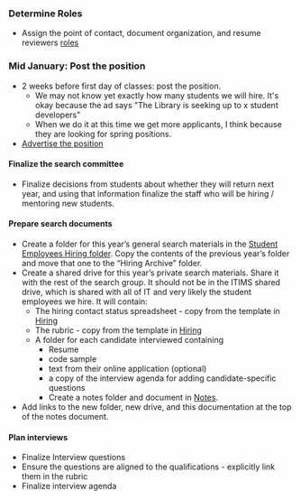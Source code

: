 ### Determine Roles

- Assign the point of contact, document organization, and resume reviewers
    [roles](../roles.md)

### Mid January: Post the position

- 2 weeks before first day of classes: post the position.
    - We may not know yet exactly how many students we will hire. It's okay because the ad says "The Library is seeking up to x student developers"
    - When we do it at this time we get more applicants, I think because they are looking for spring positions.
- [Advertise the position](../recruitment.md)

#### Finalize the search committee

- Finalize decisions from students about whether they will return next year, and
    using that information finalize the staff who will be hiring / mentoring new
    students.

#### Prepare search documents

-   Create a folder for this year’s general search materials in the [Student Employees Hiring folder](https://drive.google.com/drive/u/2/folders/1gzyj1Oc7ELChwTCKdiwmNVD-l3l5FIWq). Copy the contents of the previous year’s folder and move that one to the “Hiring Archive” folder.
-   Create a shared drive for this year’s private search materials. Share it with the rest of the search group. It should not be in the ITIMS shared drive, which is shared with all of IT and very likely the student employees we hire. It will contain:
    -   The hiring contact status spreadsheet - copy from the template in [Hiring](https://drive.google.com/drive/u/2/folders/1gzyj1Oc7ELChwTCKdiwmNVD-l3l5FIWq)
    -   The rubric - copy from the template in [Hiring](https://drive.google.com/drive/u/2/folders/1gzyj1Oc7ELChwTCKdiwmNVD-l3l5FIWq)
    -   A folder for each candidate interviewed containing
        -   Resume
        -   code sample
        -   text from their online application (optional)
        -   a copy of the interview agenda for adding candidate-specific questions
        -   Create a notes folder and document in [Notes](https://drive.google.com/drive/u/2/folders/1qBVzjAp7eaxBUVnehC3YX2wEqmjJdMh0).
-   Add links to the new folder, new drive, and this documentation at the top of the notes document.

#### Plan interviews

-   Finalize Interview questions
-   Ensure the questions are aligned to the qualifications - explicitly link them in the rubric
-   Finalize interview agenda
